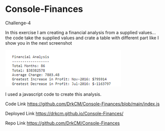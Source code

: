 # Console-Finances
Challenge-4

In this exercise I am creating a financial analysis from a supplied values...
the code take the supplied values and crate a table with different part like I show you in the next screenshot

![Alt text](SS.png)

I used a javascript code to create this analysis.

Code Link https://github.com/DrkCM/Console-Finances/blob/main/index.js

Deployed Link https://drkcm.github.io/Console-Finances/

Repo Link https://github.com/DrkCM/Console-Finances

